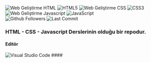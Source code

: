 ![Web Geliştirme HTML](https://img.shields.io/badge/WebGeli%C5%9Ftirme-HTML-green)
<img alt="HTML5" src="https://img.shields.io/badge/html5-%23E34F26.svg?&style=for-the-badge&logo=html5&logoColor=white"/>
![Web Geliştirme CSS](https://img.shields.io/badge/WebGeli%C5%9Ftirme-CSS-orange)
<img alt="CSS3" src="https://img.shields.io/badge/css3-%231572B6.svg?&style=for-the-badge&logo=css3&logoColor=white"/>
![Web Geliştirme Javascript](https://img.shields.io/badge/WebGeli%C5%9Ftirme-Javascript-yellow)
<img alt="JavaScript" src="https://img.shields.io/badge/javascript-%23323330.svg?&style=for-the-badge&logo=javascript&logoColor=%23F7DF1E"/>
</br>
![Github Followers](https://img.shields.io/github/followers/sefaceren?style=social)
![Last Commit](https://img.shields.io/github/last-commit/sefaceren/Web-Development-Course-Files)

### HTML - CSS - Javascript Derslerinin olduğu bir repodur.


#### Editör
<img alt="Visual Studio Code" src="https://img.shields.io/badge/VisualStudioCode-0078d7.svg?&style=for-the-badge&logo=visual-studio-code&logoColor=white"/>
#### 
